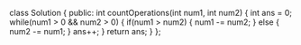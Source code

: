 class Solution {
public:
    int countOperations(int num1, int num2) {
        int ans = 0;
        while(num1 > 0 && num2 > 0) {
            if(num1 > num2) {
                num1 -= num2;
            } else {
                num2 -= num1;
            }
            ans++;
        }
        return ans;
    }
};